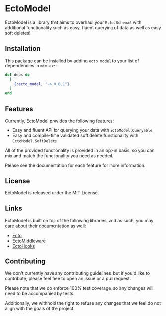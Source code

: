 # EctoModel

EctoModel is a library that aims to overhaul your `Ecto.Schema`s with additional functionality such as easy, fluent querying of data as well as easy soft deletes!

## Installation

This package can be installed by adding `ecto_model` to your list of dependencies in `mix.exs`:

```elixir
def deps do
  [
    {:ecto_model, "~> 0.0.1"}
  ]
end
```

## Features

Currently, EctoModel provides the following features:

- Easy and fluent API for querying your data with `EctoModel.Queryable`
- Easy and compile-time validated soft delete functionality with `EctoModel.SoftDelete`

All of the provided functionality is provided in an opt-in basis, so you can mix and match the functionality
you need as needed.

Please see the documentation for each feature for more information.

## License

EctoModel is released under the MIT License.

## Links

EctoModel is built on top of the following libraries, and as such, you may care about their documentation as well:

- [Ecto](https://hexdocs.pm/ecto/Ecto.html)
- [EctoMiddleware](https://hexdocs.pm/ecto_middleware/EctoMiddleware.html)
- [EctoHooks](https://hexdocs.pm/ecto_hooks/EctoHooks.html)

## Contributing

We don't currently have any contributing guidelines, but if you'd like to contribute, please feel free to open an issue or a pull request.

Please note that we do enforce 100% test coverage, so any changes will need to be accompanied by tests.

Additionally, we withhold the right to refuse any changes that we feel do not align with the goals of the project.
